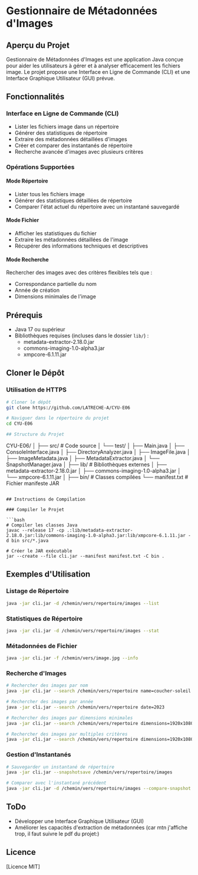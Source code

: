 # Gestionnaire de Métadonnées d'Images

## Aperçu du Projet

Gestionnaire de Métadonnées d'Images est une application Java conçue pour aider les utilisateurs à gérer et à analyser efficacement les fichiers image. Le projet propose une Interface en Ligne de Commande (CLI) et une Interface Graphique Utilisateur (GUI) prévue.

## Fonctionnalités

### Interface en Ligne de Commande (CLI)
- Lister les fichiers image dans un répertoire
- Générer des statistiques de répertoire
- Extraire des métadonnées détaillées d'images
- Créer et comparer des instantanés de répertoire
- Recherche avancée d'images avec plusieurs critères

### Opérations Supportées

#### Mode Répertoire
- Lister tous les fichiers image
- Générer des statistiques détaillées de répertoire
- Comparer l'état actuel du répertoire avec un instantané sauvegardé

#### Mode Fichier
- Afficher les statistiques du fichier
- Extraire les métadonnées détaillées de l'image
- Récupérer des informations techniques et descriptives

#### Mode Recherche
Rechercher des images avec des critères flexibles tels que :
- Correspondance partielle du nom
- Année de création
- Dimensions minimales de l'image

## Prérequis

- Java 17 ou supérieur
- Bibliothèques requises (incluses dans le dossier `lib/`) :
  - metadata-extractor-2.18.0.jar
  - commons-imaging-1.0-alpha3.jar
  - xmpcore-6.1.11.jar

## Cloner le Dépôt

### Utilisation de HTTPS
```bash
# Cloner le dépôt
git clone https://github.com/LATRECHE-A/CYU-E06

# Naviguer dans le répertoire du projet
cd CYU-E06 

## Structure du Projet

```
CYU-E06/
│
├── src/                    # Code source
│   └── test/
│       ├── Main.java
│       ├── ConsoleInterface.java
│       ├── DirectoryAnalyzer.java
│       ├── ImageFile.java
│       ├── ImageMetadata.java
│       ├── MetadataExtractor.java
│       └── SnapshotManager.java
│
├── lib/                    # Bibliothèques externes
│   ├── metadata-extractor-2.18.0.jar
│   ├── commons-imaging-1.0-alpha3.jar
│   └── xmpcore-6.1.11.jar
│
├── bin/                    # Classes compilées
└── manifest.txt            # Fichier manifeste JAR
```

## Instructions de Compilation

### Compiler le Projet

```bash
# Compiler les classes Java
javac --release 17 -cp .:lib/metadata-extractor-2.18.0.jar:lib/commons-imaging-1.0-alpha3.jar:lib/xmpcore-6.1.11.jar -d bin src/*.java

# Créer le JAR exécutable
jar --create --file cli.jar --manifest manifest.txt -C bin .
```

## Exemples d'Utilisation

### Listage de Répertoire
```bash
java -jar cli.jar -d /chemin/vers/repertoire/images --list
```

### Statistiques de Répertoire
```bash
java -jar cli.jar -d /chemin/vers/repertoire/images --stat
```

### Métadonnées de Fichier
```bash
java -jar cli.jar -f /chemin/vers/image.jpg --info
```

### Recherche d'Images
```bash
# Rechercher des images par nom
java -jar cli.jar --search /chemin/vers/repertoire name=coucher-soleil

# Rechercher des images par année
java -jar cli.jar --search /chemin/vers/repertoire date=2023

# Rechercher des images par dimensions minimales
java -jar cli.jar --search /chemin/vers/repertoire dimensions=1920x1080

# Rechercher des images par multiples critères
java -jar cli.jar --search /chemin/vers/repertoire dimensions=1920x1080 name=coucher-soleil date=2023
```

### Gestion d'Instantanés
```bash
# Sauvegarder un instantané de répertoire
java -jar cli.jar --snapshotsave /chemin/vers/repertoire/images

# Comparer avec l'instantané précédent
java -jar cli.jar -d /chemin/vers/repertoire/images --compare-snapshot
```

## ToDo 
- Développer une Interface Graphique Utilisateur (GUI)
- Améliorer les capacités d'extraction de métadonnées (car mtn j'affiche trop, il faut suivre le pdf du projet:)

## Licence
[Licence MIT]
